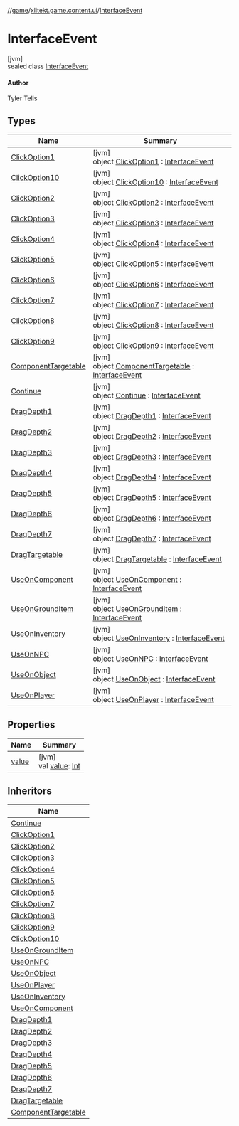 //[game](../../../index.md)/[xlitekt.game.content.ui](../index.md)/[InterfaceEvent](index.md)

# InterfaceEvent

[jvm]\
sealed class [InterfaceEvent](index.md)

#### Author

Tyler Telis

## Types

| Name | Summary |
|---|---|
| [ClickOption1](-click-option1/index.md) | [jvm]<br>object [ClickOption1](-click-option1/index.md) : [InterfaceEvent](index.md) |
| [ClickOption10](-click-option10/index.md) | [jvm]<br>object [ClickOption10](-click-option10/index.md) : [InterfaceEvent](index.md) |
| [ClickOption2](-click-option2/index.md) | [jvm]<br>object [ClickOption2](-click-option2/index.md) : [InterfaceEvent](index.md) |
| [ClickOption3](-click-option3/index.md) | [jvm]<br>object [ClickOption3](-click-option3/index.md) : [InterfaceEvent](index.md) |
| [ClickOption4](-click-option4/index.md) | [jvm]<br>object [ClickOption4](-click-option4/index.md) : [InterfaceEvent](index.md) |
| [ClickOption5](-click-option5/index.md) | [jvm]<br>object [ClickOption5](-click-option5/index.md) : [InterfaceEvent](index.md) |
| [ClickOption6](-click-option6/index.md) | [jvm]<br>object [ClickOption6](-click-option6/index.md) : [InterfaceEvent](index.md) |
| [ClickOption7](-click-option7/index.md) | [jvm]<br>object [ClickOption7](-click-option7/index.md) : [InterfaceEvent](index.md) |
| [ClickOption8](-click-option8/index.md) | [jvm]<br>object [ClickOption8](-click-option8/index.md) : [InterfaceEvent](index.md) |
| [ClickOption9](-click-option9/index.md) | [jvm]<br>object [ClickOption9](-click-option9/index.md) : [InterfaceEvent](index.md) |
| [ComponentTargetable](-component-targetable/index.md) | [jvm]<br>object [ComponentTargetable](-component-targetable/index.md) : [InterfaceEvent](index.md) |
| [Continue](-continue/index.md) | [jvm]<br>object [Continue](-continue/index.md) : [InterfaceEvent](index.md) |
| [DragDepth1](-drag-depth1/index.md) | [jvm]<br>object [DragDepth1](-drag-depth1/index.md) : [InterfaceEvent](index.md) |
| [DragDepth2](-drag-depth2/index.md) | [jvm]<br>object [DragDepth2](-drag-depth2/index.md) : [InterfaceEvent](index.md) |
| [DragDepth3](-drag-depth3/index.md) | [jvm]<br>object [DragDepth3](-drag-depth3/index.md) : [InterfaceEvent](index.md) |
| [DragDepth4](-drag-depth4/index.md) | [jvm]<br>object [DragDepth4](-drag-depth4/index.md) : [InterfaceEvent](index.md) |
| [DragDepth5](-drag-depth5/index.md) | [jvm]<br>object [DragDepth5](-drag-depth5/index.md) : [InterfaceEvent](index.md) |
| [DragDepth6](-drag-depth6/index.md) | [jvm]<br>object [DragDepth6](-drag-depth6/index.md) : [InterfaceEvent](index.md) |
| [DragDepth7](-drag-depth7/index.md) | [jvm]<br>object [DragDepth7](-drag-depth7/index.md) : [InterfaceEvent](index.md) |
| [DragTargetable](-drag-targetable/index.md) | [jvm]<br>object [DragTargetable](-drag-targetable/index.md) : [InterfaceEvent](index.md) |
| [UseOnComponent](-use-on-component/index.md) | [jvm]<br>object [UseOnComponent](-use-on-component/index.md) : [InterfaceEvent](index.md) |
| [UseOnGroundItem](-use-on-ground-item/index.md) | [jvm]<br>object [UseOnGroundItem](-use-on-ground-item/index.md) : [InterfaceEvent](index.md) |
| [UseOnInventory](-use-on-inventory/index.md) | [jvm]<br>object [UseOnInventory](-use-on-inventory/index.md) : [InterfaceEvent](index.md) |
| [UseOnNPC](-use-on-n-p-c/index.md) | [jvm]<br>object [UseOnNPC](-use-on-n-p-c/index.md) : [InterfaceEvent](index.md) |
| [UseOnObject](-use-on-object/index.md) | [jvm]<br>object [UseOnObject](-use-on-object/index.md) : [InterfaceEvent](index.md) |
| [UseOnPlayer](-use-on-player/index.md) | [jvm]<br>object [UseOnPlayer](-use-on-player/index.md) : [InterfaceEvent](index.md) |

## Properties

| Name | Summary |
|---|---|
| [value](value.md) | [jvm]<br>val [value](value.md): [Int](https://kotlinlang.org/api/latest/jvm/stdlib/kotlin/-int/index.html) |

## Inheritors

| Name |
|---|
| [Continue](-continue/index.md) |
| [ClickOption1](-click-option1/index.md) |
| [ClickOption2](-click-option2/index.md) |
| [ClickOption3](-click-option3/index.md) |
| [ClickOption4](-click-option4/index.md) |
| [ClickOption5](-click-option5/index.md) |
| [ClickOption6](-click-option6/index.md) |
| [ClickOption7](-click-option7/index.md) |
| [ClickOption8](-click-option8/index.md) |
| [ClickOption9](-click-option9/index.md) |
| [ClickOption10](-click-option10/index.md) |
| [UseOnGroundItem](-use-on-ground-item/index.md) |
| [UseOnNPC](-use-on-n-p-c/index.md) |
| [UseOnObject](-use-on-object/index.md) |
| [UseOnPlayer](-use-on-player/index.md) |
| [UseOnInventory](-use-on-inventory/index.md) |
| [UseOnComponent](-use-on-component/index.md) |
| [DragDepth1](-drag-depth1/index.md) |
| [DragDepth2](-drag-depth2/index.md) |
| [DragDepth3](-drag-depth3/index.md) |
| [DragDepth4](-drag-depth4/index.md) |
| [DragDepth5](-drag-depth5/index.md) |
| [DragDepth6](-drag-depth6/index.md) |
| [DragDepth7](-drag-depth7/index.md) |
| [DragTargetable](-drag-targetable/index.md) |
| [ComponentTargetable](-component-targetable/index.md) |
